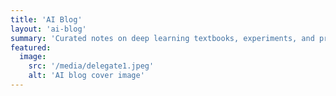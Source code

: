 ```yaml
---
title: 'AI Blog'
layout: 'ai-blog'
summary: 'Curated notes on deep learning textbooks, experiments, and project takeaways.'
featured:
  image:
    src: '/media/delegate1.jpeg'
    alt: 'AI blog cover image'
---
```

